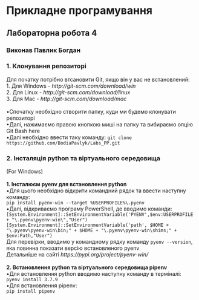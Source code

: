 <h1> Прикладне програмування </h1>

<h2> Лабораторна робота 4 </h2>
<h3>Виконав Павлик Богдан</h3>

<h3>1. Клонування репозиторі </h3>
    Для початку потрібно втсановити Git, якщо він у вас не встановлений:
    <br> 1. Для Windows - <i>http://git-scm.com/download/win</i>
    <br> 2. Для Linux - <i>http://git-scm.com/download/linux</i>
    <br> 3. Для Mac - <i>http://git-scm.com/download/mac</i>
    <br><br> •Спочатку необхідно створити папку, куди ми будемо клонувати репозиторі
    <br> •Далі, нажимаємо правою кнопкою миші на папку та вибираємо опцію Git Bash here
    <br> •Далі необхідно ввести таку команду: <code>git clone https://github.com/BodiaPavlyk/Labs_PP.git</code>
<h3>2. Інсталяція python та віртуального середовища </h3>
(For Windows)
<br><br><b>1. Інсталюєм pyenv для встановлення python</b>
<br> •Для цього необхідно відкрити командний рядок та ввести наступну команду:
<br><code>pip install pyenv-win --target %USERPROFILE%\.pyenv</code>
<br> •Далі, відкриваємо програму PowerShell, де вводимо команди:
<br><code>[System.Environment]::SetEnvironmentVariable('PYENV',$env:USERPROFILE + "\.pyenv\pyenv-win\","User")</code>
<br><code>[System.Environment]::SetEnvironmentVariable('path', $HOME + "\.pyenv\pyenv-win\bin;" + $HOME + "\.pyenv\pyenv-win\shims;" + $env:Path,"User")</code>
<br> Для перевірки, вводимо у командному рядку команду <code>pyenv --version</code>, яка повинна показати версію встановленого pyenv
<br> Детальніше на сайті <i>https://pypi.org/project/pyenv-win/</i>
<br><br><b>2. Встановлення python та віртуального середовища pipenv</b>
<br> •Для встановлення python вводимо наступну команду в терміналі:
<br><code>pyenv install 3.7.9</code>
<br> •Для встановлення pipenv:
<br><code>pip install pipenv</code>
